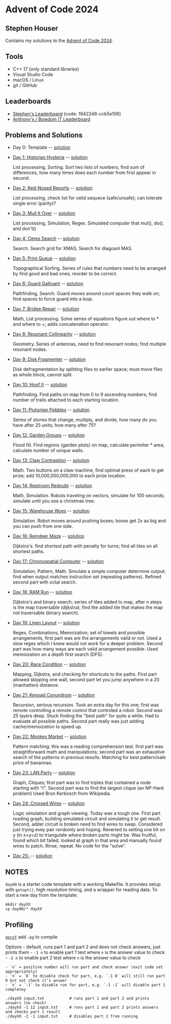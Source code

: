 # Advent of Code 2024
## Stephen Houser

Contains my solutions to the [Advent of Code 2024](https://adventofcode.com/2024).

## Tools

- C++ 17 (only standard libraries)
- Visual Studio Code
- macOS / Linux
- git / GitHub

## Leaderboards

- [Stephen's Leaderboard](https://adventofcode.com/2023/leaderboard/private/view/1942246) (code: 1942246-ccb5e106)
- [Anthony's / Bowdoin IT Leaderboard](https://adventofcode.com/2023/leaderboard/private/view/2619876)

## Problems and Solutions

- Day 0: Template -- [solution](./day00)
- [Day 1: Historian Hysteria](https://adventofcode.com/2024/day/1) -- [solution](./day01)

    List processing, Sorting. Sort two lists of numbers, find sum of differences, how many times does each number from first appear in second.

- [Day 2: Red-Nosed Reports](https://adventofcode.com/2024/day/2) -- [solution](./day02)

    List processing, check list for valid sequece (safe/unsafe); can tolerate single error (parity)?

- [Day 3: Mull It Over](https://adventofcode.com/2024/day3) -- [solution](./day03)

    List processing, Simulation, Regex. Simulated computer that mul(), do(), and don't()

- [Day 4: Ceres Search](https://adventofcode.com/2024/day4) -- [solution](./day04)

    Search. Search grid for XMAS; Search for diagoanl MAS.

- [Day 5: Print Queue](https://adventofcode.com/2024/day5) -- [solution](./day05)

    Topographical Sorting. Series of rules that numbers need to be arranged by find good and bad ones; reorder to be correct.

- [Day 6: Guard Gallivant](https://adventofcode.com/2024/day6) -- [solution](./day06)

    Pathfinding, Search. Guard moves around count spaces they walk on; find spaces to force guard into a loop.

- [Day 7: Bridge Repair](https://adventofcode.com/2024/day7) -- [solution](./day07)

    Math, List processing. Solve series of equations figure out where to * and where to +; adds concatenation operator.

- [Day 8: Resonant Collinearity](https://adventofcode.com/2024/day8) -- [solution](./day08)

    Geometry. Series of antennas, need to find resonant nodes; find multiple resonant nodes.

- [Day 9: Disk Fragmenter](https://adventofcode.com/2024/day9) -- [solution](./day09)

    Disk defragmentation by splitting files to earlier space; must move files as whole block, cannot split.

- [Day 10: Hoof It](https://adventofcode.com/2024/day10) -- [solution](./day10)

    Pathfinding. Find paths on map from 0 to 9 ascending numbers; find number of trails attached to each starting location.

- [Day 11: Plutonian Pebbles](https://adventofcode.com/2024/day11) -- [solution](./day11)

    Series of stones that change, multiply, and divide, how many do you have after 25 units; how many after 75?

- [Day 12: Garden Groups](https://adventofcode.com/2024/day12) -- [solution](./day12)

    Flood fill. Find regions (garden plots) on map, calculate perimiter * area; calculate number of unique walls.

- [Day 13: Claw Contraption](https://adventofcode.com/2024/day13) -- [solution](./day13)

    Math. Two buttons on a claw machine, find optimal press of each to get prize; add 10,000,000,000,000 to each prize location.

- [Day 14: Restroom Redoubt](https://adventofcode.com/2024/day14) -- [solution](./day14)

    Math, Simulation. Robots traveling on vectors, simulate for 100 seconds; simulate until you see a christmas tree.

- [Day 15: Warehouse Woes](https://adventofcode.com/2024/day15) -- [solution](./day15)

    Simulation. Robot moves around pushing boxes; boxes get 2x as big and you can push from one side.

- [Day 16: Reindeer Maze](https://adventofcode.com/2024/day16) -- [solution](./day16)

    Dijkstra's. find shortest path with penalty for turns; find all tiles on all shortest paths.

- [Day 17: Chronospatial Computer](https://adventofcode.com/2024/day17) -- [solution](./day17)

    Simulation, Pattern, Math. Simulate a simple computer determine output; find when output matches instruction set (repeating patterns). Refined second part with octal search.

- [Day 18: RAM Run](https://adventofcode.com/2024/day18) -- [solution](./day18)

    Dijkstra's and binary search; series of tiles added to map, after n steps is the map traversable (dijkstra); find the added tile that makes the map not traversable (binary search).

- [Day 19: Linen Layout](https://adventofcode.com/2024/day19) -- [solution](./day19)

    Regex, Combinations, Memoization; set of towels and possible arrangements, first part was are the arrangements valid or not. Used a slow regex which I knew would not work for a deeper problem. Second part was how many ways are each valid arrangement possible. Used memoization on a depth first search (DFS).

- [Day 20: Race Condition](https://adventofcode.com/2024/day20) -- [solution](./day20)

    Mapping, Dijkstra, and checking for shortcuts to the paths. First part allowed skipping one wall, second part let you jump anywhere in a 20 (manhatten) distance.

- [Day 21: Keypad Conundrum](https://adventofcode.com/2024/day21) -- [solution](./day21)

    Recursion, serious recursion. Took an extra day for this one; first was remote controlling a remote control that controled a robot. Second was 25 layers deep. Stuck finding the "best path" for quite a while. Had to evaluate all possible paths. Second part really was just adding cache/memoization to speed up.

- [Day 22: Monkey Market](https://adventofcode.com/2024/day22) -- [solution](./day22)

    Pattern matching; this was a reading comprehension test. first part was straightforward math and manipulations; second part was an exhaustive search of the patterns in previous results. Matching for best pattern/sale price of banannas.

- [Day 23: LAN Party](https://adventofcode.com/2024/day23) -- [solution](./day23)

    Graph, Cliques; first part was to find triples that contained a node starting with "t". Second part was to find the largest clique (an NP-Hard problem) Used Bron Kerbosch from Wikipedia.

- [Day 24: Crossed Wires](https://adventofcode.com/2024/day24) -- [solution](./day24)

    Logic simulation and graph viewing. Today was a tough one. First part reading graph, building simulated circuit and simulating it to get result. Second, adder circuit is broken need to find wires to swap. Considered just trying evey pair randomly and hoping. Reverted to setting one bit on y (in x+y=z) to triangulate where broken parts might be. Was fruitful, found which bit failed, looked at graph in that area and manually found wires to patch. Rinse, repeat. No code for the "solve".

- [Day 25: ](https://adventofcode.com/2024/day25) -- [solution](./day25)


## NOTES

`day00` is a starter code template with a working Makefile. It provides setup with `getopt()`,
high resolution timing, and a wrapper for reading data. To start a new day from the template:

```
mkdir dayXX
cp day00/* dayXX
``` 


## Profiling

[`gprof`](https://www.math.utah.edu/docs/info/gprof_toc.html)
add `-pg` to compile



Options
    - default, runs part 1 and part 2 and does not check answers, just prints them
    - `-1 n` to enable part 1 test where `n` is the answer value to check
    - `-2 n` to enable part 2 test where `n` is the answer value to check

    - `n` = positive number will run part and check answer (exit code set appropriately)
    - `n` = `0` to disable check for part, e.g. `-1 0` will still run part 0 but not check it's answer
    - `n` = `-1` to disable run for part, e.g. `-1 -1` will disable part 1 completey


```
./dayXX input.txt           # runs part 1 and part 2 and prints answers (no check)
./dayXX -1 12 input.txt     # runs part 1 and part 2 prints answers and checks part 1 result
./dayXX -2 -1 input.txt     # disables part 2 from running
```
